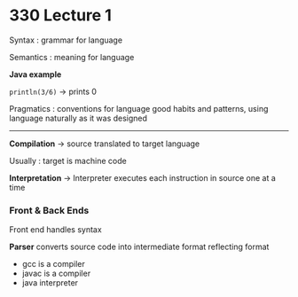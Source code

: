 # 330 Lecture 1
Syntax
: grammar for language

Semantics 
: meaning for language

**Java example**

`println(3/6)` -> prints 0

Pragmatics
: conventions for language
good habits and patterns, using language naturally as it was designed

---
**Compilation** -> source translated to target language

Usually : target is machine code

**Interpretation** -> Interpreter executes each instruction in source one at a time

### Front & Back Ends
Front end handles syntax 

**Parser** converts source code into intermediate format reflecting format



- gcc is a compiler
- javac is a compiler
- java interpreter
